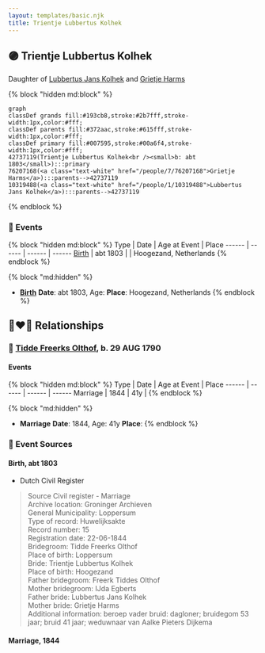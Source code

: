 ```yaml
---
layout: templates/basic.njk
title: Trientje Lubbertus Kolhek
---
```

## 🟣 Trientje Lubbertus Kolhek

Daughter of [Lubbertus Jans Kolhek](/people/1/10319488) and [Grietje Harms](/people/7/76207168)

{% block "hidden md:block" %}
```mermaid
graph
classDef grands fill:#193cb8,stroke:#2b7fff,stroke-width:1px,color:#fff;
classDef parents fill:#372aac,stroke:#615fff,stroke-width:1px,color:#fff;
classDef primary fill:#007595,stroke:#00a6f4,stroke-width:1px,color:#fff;
42737119(Trientje Lubbertus Kolhek<br /><small>b: abt 1803</small>):::primary
76207168(<a class="text-white" href="/people/7/76207168">Grietje Harms</a>):::parents-->42737119
10319488(<a class="text-white" href="/people/1/10319488">Lubbertus Jans Kolhek</a>):::parents-->42737119
```
{% endblock %}

### 📆 Events

{% block "hidden md:block" %}
Type | Date | Age at Event | Place
------ | ------ | ------ | ------
[Birth](#event-event-3) | abt 1803 |  | Hoogezand, Netherlands
{% endblock %}

{% block "md:hidden" %}
- **[Birth](#event-event-3)**
**Date**: abt 1803, Age:
**Place**: Hoogezand, Netherlands
{% endblock %}

## 👩‍❤️‍👨 Relationships

### 🔵 [Tidde Freerks Olthof](/people/7/7481187), b. 29 AUG 1790

#### Events

{% block "hidden md:block" %}
Type | Date | Age at Event | Place
------ | ------ | ------ | ------
Marriage | 1844 | 41y |
{% endblock %}

{% block "md:hidden" %}
- **Marriage**
**Date**: 1844, Age: 41y
**Place**:
{% endblock %}

### 📰 Event Sources

#### <a id="event-event-3"></a> Birth, abt 1803
* Dutch Civil Register
>   
  > Source Civil register - Marriage  
  > Archive location: Groninger Archieven  
  > General Municipality: Loppersum  
  > Type of record: Huwelijksakte  
  > Record number: 15  
  > Registration date: 22-06-1844  
  > Bridegroom: Tidde Freerks Olthof  
  > Place of birth: Loppersum  
  > Bride: Trientje Lubbertus Kolhek  
  > Place of birth: Hoogezand  
  > Father bridegroom: Freerk Tiddes Olthof  
  > Mother bridegroom: IJda Egberts  
  > Father bride: Lubbertus Jans Kolhek  
  > Mother bride: Grietje Harms  
  > Additional information: beroep vader bruid: dagloner; bruidegom 53 jaar; bruid 41 jaar; weduwnaar van Aalke Pieters Dijkema
#### <a id="event-family-0-event-0"></a> Marriage, 1844
